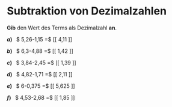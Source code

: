 <!--
version:  0.0.1

language: de

@style
main > *:not(:last-child) {
  margin-bottom: 3rem;
}

input {
    text-align: center;
}

.flex-container {
    display: flex;
    flex-wrap: wrap;
    align-items: stretch;
    gap: 20px;
}

.flex-child {
    flex: 1;
    min-width: 350px;
    margin-right: 20px;
}

@media (max-width: 400px) {
    .flex-child {
        flex: 100%;
        margin-right: 0;
    }
}
@end

formula: \carry   \textcolor{red}{\scriptsize #1}
formula: \digit   \rlap{\carry{#1}}\phantom{#2}#2
formula: \permil  \text{‰}

import: https://raw.githubusercontent.com/LiaTemplates/Tikz-Jax/main/README.md

script: https://cdn.jsdelivr.net/gh/LiaTemplates/Tikz-Jax@main/dist/index.js


tags: Subtraktion, Dezimalzahlen, sehr leicht, sehr niedrig, Angeben

comment: Subtrahiere Dezimalzahlen im Kopf.

author: Martin Lommatzsch

-->




# Subtraktion von Dezimalzahlen

**Gib** den Wert des Terms als Dezimalzahl **an**.

<section class="flex-container">

<div class="flex-child">

__$a)\;\;$__ $ 5,26-1,15 =$ [[  4,11  ]]

</div> 
<div class="flex-child">

__$b)\;\;$__ $ 6,3-4,88 =$ [[  1,42  ]]

</div> 
<div class="flex-child">

__$c)\;\;$__ $ 3,84-2,45 =$ [[  1,39  ]]

</div> 
<div class="flex-child">

__$d)\;\;$__ $ 4,82-1,71 =$ [[  2,11  ]]

</div> 
<div class="flex-child">

__$e)\;\;$__ $ 6-0,375 =$ [[  5,625  ]]

</div> 
<div class="flex-child">

__$f)\;\;$__ $ 4,53-2,68 =$ [[  1,85  ]]

</div> 
</section>





